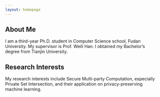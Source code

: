 ```yaml
---
layout: homepage
---
```


## About Me

I am a third-year Ph.D. student in Computer Science school, Fudan University. My supervisor is Prof. Weili Han. I obtained my Bachelor’s degree from Tianjin University.

## Research Interests

My research interests include  Secure Multi-party Computation, especially Private Set Intersection, and their application on privacy-preserving machine learning.



